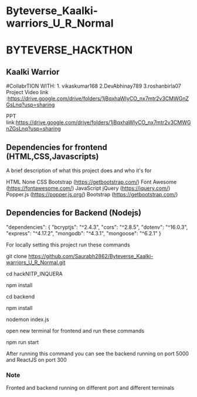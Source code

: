 # Byteverse_Kaalki-warriors_U_R_Normal
# BYTEVERSE_HACKTHON
## Kaalki Warrior 
#CollabrTION WITH:  1. vikaskumar168
                   2.DevAbhinay789
                   3.roshanbirla07
Project Video link :https://drive.google.com/drive/folders/1jBqxhaWIyCO_nx7mtr2v3CMWGnZGsLnq?usp=sharing

PPT link:https://drive.google.com/drive/folders/1jBqxhaWIyCO_nx7mtr2v3CMWGnZGsLnq?usp=sharing

## Dependencies for frontend (HTML,CSS,Javascripts)

 A brief description of what this project does and who it's for

HTML
None
CSS
Bootstrap (https://getbootstrap.com/)
Font Awesome (https://fontawesome.com/)
JavaScript
jQuery (https://jquery.com/)
Popper.js (https://popper.js.org/)
Bootstrap (https://getbootstrap.com/)
  
## Dependencies for Backend (Nodejs)

"dependencies": {
    "bcryptjs": "^2.4.3",
    "cors": "^2.8.5",
    "dotenv": "^16.0.3",
    "express": "^4.17.2",
    "mongodb": "^4.3.1",
    "mongoose": "^6.2.1"
  } 


For locally setting this project run these commands
 
git clone https://github.com/Saurabh2862/Byteverse_Kaalki-warriors_U_R_Normal.git

cd hackNITP_INQUERA

npm install

cd backend

npm install 

nodemon index.js


open new terminal for frontend and run these commands

npm run start


After running this command you can see the backend running on port 5000 and ReactJS on port 300
### Note
Fronted and backend running on different port and different terminals

